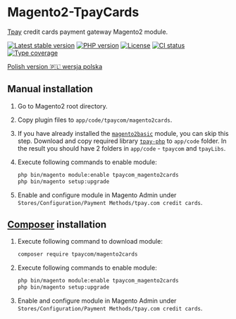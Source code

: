 # Magento2-TpayCards

[Tpay](https://tpay.com) credit cards payment gateway Magento2 module.

[![Latest stable version](https://img.shields.io/packagist/v/tpaycom/magento2cards.svg?label=current%20version)](https://packagist.org/packages/tpaycom/magento2cards)
[![PHP version](https://img.shields.io/packagist/php-v/tpaycom/magento2cards.svg)](https://php.net)
[![License](https://img.shields.io/github/license/tpay-com/tpay-magento2-cards.svg)](LICENSE)
[![CI status](https://github.com/tpay-com/tpay-magento2-cards/actions/workflows/ci.yaml/badge.svg?branch=master)](https://github.com/tpay-com/tpay-magento2-cards/actions)
[![Type coverage](https://shepherd.dev/github/tpay-com/tpay-magento2-cards/coverage.svg)](https://shepherd.dev/github/tpay-com/tpay-magento2-cards)

[Polish version :poland: wersja polska](./README_PL.md)

## Manual installation

1. Go to Magento2 root directory.

2. Copy plugin files to `app/code/tpaycom/magento2cards`.

3. If you have already installed the [`magento2basic`](https://github.com/tpay-com/tpay-magento2-basic) module, you can skip this step.
   Download and copy required library [`tpay-php`](https://github.com/tpay-com/tpay-php) to `app/code` folder. In the result you should have 2 folders in `app/code` - `tpaycom` and `tpayLibs`.

4. Execute following commands to enable module:
    ```bash
    php bin/magento module:enable tpaycom_magento2cards
    php bin/magento setup:upgrade
    ```

5. Enable and configure module in Magento Admin under `Stores/Configuration/Payment Methods/tpay.com credit cards`.


## [Composer](https://getcomposer.org) installation

1. Execute following command to download module:
    ```bash
    composer require tpaycom/magento2cards
    ```

2. Execute following commands to enable module:
    ```bash
    php bin/magento module:enable tpaycom_magento2cards
    php bin/magento setup:upgrade
    ```

3. Enable and configure module in Magento Admin under `Stores/Configuration/Payment Methods/tpay.com credit cards`.
